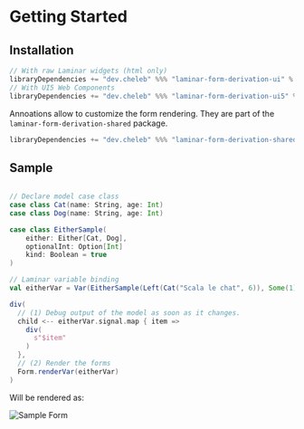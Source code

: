 # Getting Started

## Installation

```sbt
// With raw Laminar widgets (html only)
libraryDependencies += "dev.cheleb" %%% "laminar-form-derivation-ui" % "{{ projectVersion }}"
// With UI5 Web Components
libraryDependencies += "dev.cheleb" %%% "laminar-form-derivation-ui5" % "{{ projectVersion}}"
```

Annoations allow to customize the form rendering. They are part of the `laminar-form-derivation-shared` package.

```sbt
libraryDependencies += "dev.cheleb" %%% "laminar-form-derivation-shared" % "{{ projectVersion }}"
```

## Sample

```scala sc:nocompile

// Declare model case class
case class Cat(name: String, age: Int)
case class Dog(name: String, age: Int)

case class EitherSample(
    either: Either[Cat, Dog],
    optionalInt: Option[Int]
    kind: Boolean = true
)

// Laminar variable binding
val eitherVar = Var(EitherSample(Left(Cat("Scala le chat", 6)), Some(1)))

div(
  // (1) Debug output of the model as soon as it changes.
  child <-- eitherVar.signal.map { item =>
    div(
      s"$item"
    )
  },
  // (2) Render the forms
  Form.renderVar(eitherVar)
)

```

Will be rendered as:

![Sample Form](../images/simple-form.png)